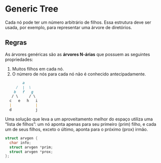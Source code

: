 # Generic Tree

Cada nó pode ter um número arbitrário de filhos. Essa estrutura deve ser usada, por exemplo, para representar uma árvore de diretórios.

## Regras

As árvores genéricas são as **árvores N-árias** que possuem as seguintes propriedades: 

1. Muitos filhos em cada nó.
2. O número de nós para cada nó não é conhecido antecipadamente.

```md
        a
     /  |  \
    b   f   g
   / \     / \
  c   e   h   i
  |           |
  d           j
```

Uma solução que leva a um aproveitamento melhor do espaço utiliza uma “lista de filhos”: um nó aponta apenas para seu primeiro (prim) filho, e cada um de seus filhos, exceto o último, aponta para o próximo (prox) irmão.

```c
struct arvgen {
  char info;
  struct arvgen *prim;
  struct arvgen *prox;
};
```